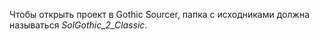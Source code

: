Чтобы открыть проект в Gothic Sourcer, папка с исходниками должна называться *SolGothic_2_Classic*.
